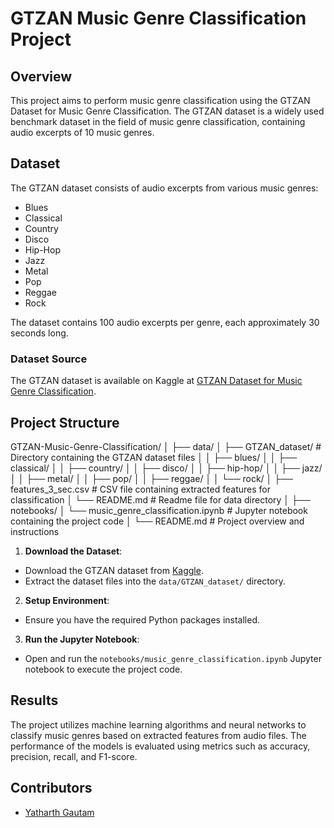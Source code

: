 # GTZAN Music Genre Classification Project

## Overview
This project aims to perform music genre classification using the GTZAN Dataset for Music Genre Classification. The GTZAN dataset is a widely used benchmark dataset in the field of music genre classification, containing audio excerpts of 10 music genres.

## Dataset
The GTZAN dataset consists of audio excerpts from various music genres:
- Blues
- Classical
- Country
- Disco
- Hip-Hop
- Jazz
- Metal
- Pop
- Reggae
- Rock

The dataset contains 100 audio excerpts per genre, each approximately 30 seconds long.

### Dataset Source
The GTZAN dataset is available on Kaggle at [GTZAN Dataset for Music Genre Classification](https://www.kaggle.com/datasets/andradaolteanu/gtzan-dataset-music-genre-classification).

## Project Structure
GTZAN-Music-Genre-Classification/
│
├── data/
│ ├── GTZAN_dataset/ # Directory containing the GTZAN dataset files
│ │ ├── blues/
│ │ ├── classical/
│ │ ├── country/
│ │ ├── disco/
│ │ ├── hip-hop/
│ │ ├── jazz/
│ │ ├── metal/
│ │ ├── pop/
│ │ ├── reggae/
│ │ └── rock/
│ ├── features_3_sec.csv # CSV file containing extracted features for classification
│ └── README.md # Readme file for data directory
│
├── notebooks/
│ └── music_genre_classification.ipynb # Jupyter notebook containing the project code
│
└── README.md # Project overview and instructions


1. **Download the Dataset**:
- Download the GTZAN dataset from [Kaggle](https://www.kaggle.com/datasets/andradaolteanu/gtzan-dataset-music-genre-classification).
- Extract the dataset files into the `data/GTZAN_dataset/` directory.

2. **Setup Environment**:
- Ensure you have the required Python packages installed.


3. **Run the Jupyter Notebook**:
- Open and run the `notebooks/music_genre_classification.ipynb` Jupyter notebook to execute the project code.

## Results
The project utilizes machine learning algorithms and neural networks to classify music genres based on extracted features from audio files. The performance of the models is evaluated using metrics such as accuracy, precision, recall, and F1-score.

## Contributors
- [Yatharth Gautam](https://github.com/yatharthgautam123)

